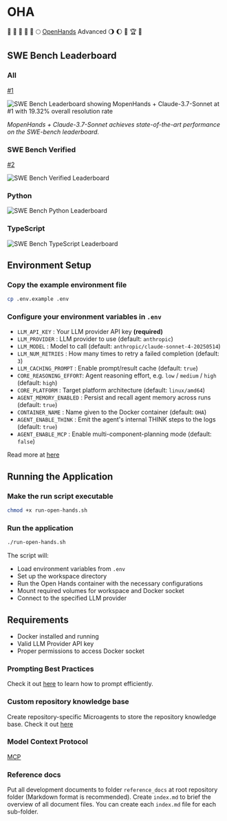 # OHA

🌾 🥳 🌋 🏰 🌅 🌕 [OpenHands](https://github.com/All-Hands-AI/OpenHands) Advanced 🌖 🌔 🌈 🏆 👑

## SWE Bench Leaderboard

### All

[#1](https://multi-swe-bench.github.io/#/)

![SWE Bench Leaderboard showing MopenHands + Claude-3.7-Sonnet at #1 with 19.32% overall resolution rate](./assets/SWE-Bench.png)

*MopenHands + Claude-3.7-Sonnet achieves state-of-the-art performance on the SWE-bench leaderboard.*

### SWE Bench Verified

[#2](https://www.swebench.com/)

![SWE Bench Verified Leaderboard](./assets/SWE-Bench-Verified.png)

### Python

![SWE Bench Python Leaderboard](./assets/SWE-Bench-Python.png)

### TypeScript

![SWE Bench TypeScript Leaderboard](./assets/SWE-Bench-TypeScript.png)

## Environment Setup

### Copy the example environment file

```bash
cp .env.example .env
```

### Configure your environment variables in `.env`

- `LLM_API_KEY`          : Your LLM provider API key **(required)**
- `LLM_PROVIDER`         : LLM provider to use (default: `anthropic`)
- `LLM_MODEL`            : Model to call (default: `anthropic/claude-sonnet-4-20250514`)
- `LLM_NUM_RETRIES`      : How many times to retry a failed completion (default: `3`)
- `LLM_CACHING_PROMPT`   : Enable prompt/result cache (default: `true`)
- `CORE_REASONING_EFFORT`: Agent reasoning effort, e.g. `low` / `medium` / `high` (default: `high`)
- `CORE_PLATFORM`        : Target platform architecture (default: `linux/amd64`)
- `AGENT_MEMORY_ENABLED` : Persist and recall agent memory across runs (default: `true`)
- `CONTAINER_NAME`       : Name given to the Docker container (default: `OHA`)
- `AGENT_ENABLE_THINK`   : Emit the agent's internal THINK steps to the logs (default: `true`)
- `AGENT_ENABLE_MCP`     : Enable multi-component-planning mode (default: `false`)

Read more at [here](https://docs.all-hands.dev/modules/usage/llms)

## Running the Application

### Make the run script executable

```bash
chmod +x run-open-hands.sh
```

### Run the application

```bash
./run-open-hands.sh
```

The script will:

- Load environment variables from `.env`
- Set up the workspace directory
- Run the Open Hands container with the necessary configurations
- Mount required volumes for workspace and Docker socket
- Connect to the specified LLM provider

## Requirements

- Docker installed and running
- Valid LLM Provider API key
- Proper permissions to access Docker socket

### Prompting Best Practices

Check it out [here](https://docs.all-hands.dev/modules/usage/prompting/prompting-best-practices) to learn how to prompt efficiently.

### Custom repository knowledge base

Create repository-specific Microagents to store the repository knowledge base. Check it out [here](https://docs.all-hands.dev/modules/usage/prompting/microagents-repo)

### Model Context Protocol

[MCP](https://github.com/All-Hands-AI/OpenHands/blob/main/docs/modules/usage/mcp.md)

### Reference docs

Put all development documents to folder `reference_docs` at root repository folder (Markdown format is recommended). Create `index.md` to brief the overview of all document files. You can create each `index.md` file for each sub-folder.
